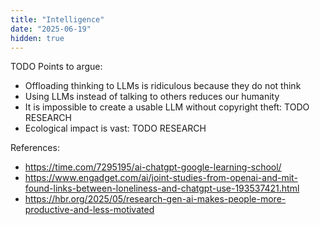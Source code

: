 ```yaml
---
title: "Intelligence"
date: "2025-06-19"
hidden: true
---
```


TODO
Points to argue:

- Offloading thinking to LLMs is ridiculous because they do not think
- Using LLMs instead of talking to others reduces our humanity
- It is impossible to create a usable LLM without copyright theft: TODO RESEARCH
- Ecological impact is vast: TODO RESEARCH

References:

- https://time.com/7295195/ai-chatgpt-google-learning-school/
- https://www.engadget.com/ai/joint-studies-from-openai-and-mit-found-links-between-loneliness-and-chatgpt-use-193537421.html
- https://hbr.org/2025/05/research-gen-ai-makes-people-more-productive-and-less-motivated
